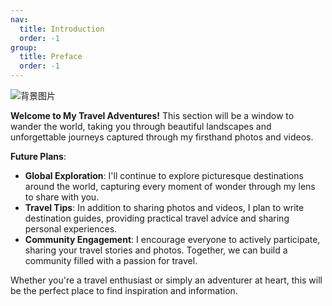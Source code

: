 ```yaml
---
nav:
  title: Introduction
  order: -1
group:
  title: Preface
  order: -1
---
```


![背景图片](https://images.unsplash.com/photo-1471922694854-ff1b63b20054?ixlib=rb-4.0.3&ixid=M3wxMjA3fDB8MHxwaG90by1wYWdlfHx8fGVufDB8fHx8fA%3D%3D&auto=format&fit=crop&w=2672&q=80)


**Welcome to My Travel Adventures!** This section will be a window to wander the world, taking you through beautiful landscapes and unforgettable journeys captured through my firsthand photos and videos.

**Future Plans**:
- **Global Exploration**: I'll continue to explore picturesque destinations around the world, capturing every moment of wonder through my lens to share with you.
- **Travel Tips**: In addition to sharing photos and videos, I plan to write destination guides, providing practical travel advice and sharing personal experiences.
- **Community Engagement**: I encourage everyone to actively participate, sharing your travel stories and photos. Together, we can build a community filled with a passion for travel.

Whether you're a travel enthusiast or simply an adventurer at heart, this will be the perfect place to find inspiration and information.

